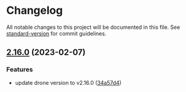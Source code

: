 # Changelog

All notable changes to this project will be documented in this file. See [standard-version](https://github.com/conventional-changelog/standard-version) for commit guidelines.

## [2.16.0](https://github.com/sinlov/docker-drone-server/compare/v2.15.0...v2.16.0) (2023-02-07)


### Features

* update drone version to v2.16.0 ([34a57d4](https://github.com/sinlov/docker-drone-server/commit/34a57d4b4d721f5f3abf544cd9b92dab393c87c8))
